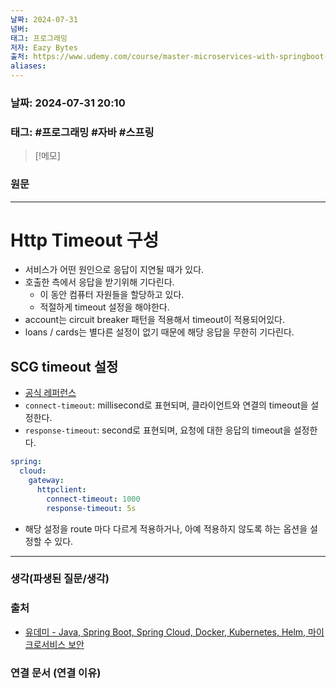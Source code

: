 ```yaml
---
날짜: 2024-07-31
넘버: 
태그: 프로그래밍
저자: Eazy Bytes
출처: https://www.udemy.com/course/master-microservices-with-springboot-docker-kubernetes-korean/
aliases:
---
```

### 날짜:  2024-07-31 20:10

### 태그: #프로그래밍 #자바 #스프링

>[!메모]
>

### 원문
---
# Http Timeout 구성
- 서비스가 어떤 원인으로 응답이 지연될 때가 있다.
-  호출한 측에서 응답을 받기위해 기다린다.
	- 이 동안 컴퓨터 자원들을 할당하고 있다.
	- 적절하게 timeout 설정을 해야한다.
- account는 circuit breaker 패턴을 적용해서 timeout이 적용되어있다.
- loans / cards는 별다른 설정이 없기 때문에 해당 응답을 무한히 기다린다.
## SCG timeout 설정
- [공식 레퍼런스](https://docs.spring.io/spring-cloud-gateway/reference/spring-cloud-gateway/http-timeouts-configuration.html)
- `connect-timeout`: millisecond로 표현되며, 클라이언트와 연결의 timeout을 설정한다.
- `response-timeout`: second로 표현되며, 요청에 대한 응답의 timeout을 설정한다.
```yaml
spring:
  cloud: 
    gateway: 
      httpclient: 
        connect-timeout: 1000
        response-timeout: 5s
```
- 해당 설정을 route 마다 다르게 적용하거나, 아예 적용하지 않도록 하는 옵션을 설정할 수 있다.

---
### 생각(파생된 질문/생각)

### 출처
- [유데미 - Java, Spring Boot, Spring Cloud, Docker, Kubernetes, Helm, 마이크로서비스 보안](https://www.udemy.com/course/master-microservices-with-springboot-docker-kubernetes-korean/)

### 연결 문서 (연결 이유)

